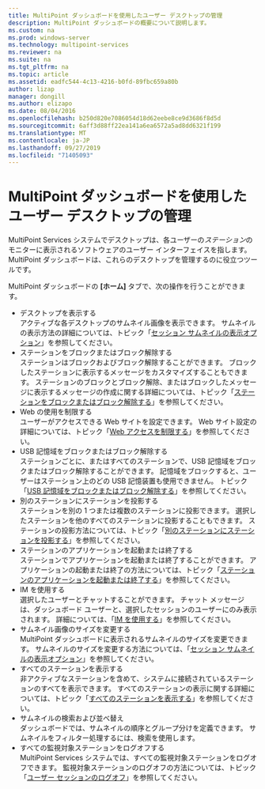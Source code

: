 ```yaml
---
title: MultiPoint ダッシュボードを使用したユーザー デスクトップの管理
description: MultiPoint ダッシュボードの概要について説明します。
ms.custom: na
ms.prod: windows-server
ms.technology: multipoint-services
ms.reviewer: na
ms.suite: na
ms.tgt_pltfrm: na
ms.topic: article
ms.assetid: eadfc544-4c13-4216-b0fd-89fbc659a80b
author: lizap
manager: dongill
ms.author: elizapo
ms.date: 08/04/2016
ms.openlocfilehash: b250d820e7086054d18d62eebe8ce9d3686f8d5d
ms.sourcegitcommit: 6aff3d88ff22ea141a6ea6572a5ad8dd6321f199
ms.translationtype: MT
ms.contentlocale: ja-JP
ms.lasthandoff: 09/27/2019
ms.locfileid: "71405093"
---
```

# <a name="manage-user-desktops-using-multipoint-dashboard"></a>MultiPoint ダッシュボードを使用したユーザー デスクトップの管理
MultiPoint Services システムでデスクトップは、各ユーザーの*ステーション*のモニターに表示されるソフトウェアのユーザー インターフェイスを指します。 MultiPoint ダッシュボードは、これらのデスクトップを管理するのに役立つツールです。   
  
MultiPoint ダッシュボードの **[ホーム]** タブで、次の操作を行うことができます。  
  
- デスクトップを表示する  
アクティブな各デスクトップのサムネイル画像を表示できます。 サムネイルの表示方法の詳細については、トピック「[セッション サムネイルの表示オプション](View-Options-for-Session-Thumbnails-in-MultiPoint-Dashboard.md)」を参照してください。  
- ステーションをブロックまたはブロック解除する  
ステーションはブロックおよびブロック解除することができます。 ブロックしたステーションに表示するメッセージをカスタマイズすることもできます。 ステーションのブロックとブロック解除、またはブロックしたメッセージに表示するメッセージの作成に関する詳細については、トピック「[ステーションをブロックまたはブロック解除する](Block-or-Unblock-a-Station.md)」を参照してください。  
- Web の使用を制限する  
ユーザーがアクセスできる Web サイトを設定できます。 Web サイト設定の詳細については、トピック「[Web アクセスを制限する](Limit-Web-Access.md)」を参照してください。  
- USB 記憶域をブロックまたはブロック解除する  
ステーションごとに、またはすべてのステーションで、USB 記憶域をブロックまたはブロック解除することができます。 記憶域をブロックすると、ユーザーはステーション上のどの USB 記憶装置も使用できません。 トピック「[USB 記憶域をブロックまたはブロック解除する](Block-or-Unblock-USB-Storage.md)」を参照してください。  
- 別のステーションにステーションを投影する  
ステーションを別の 1 つまたは複数のステーションに投影できます。 選択したステーションを他のすべてのステーションに投影することもできます。 ステーションの投影方法については、トピック「[別のステーションにステーションを投影する](Project-a-Station-to-Other-Stations.md)」を参照してください。  
- ステーションのアプリケーションを起動または終了する  
ステーションでアプリケーションを起動または終了することができます。 アプリケーションの起動または終了の方法については、トピック「[ステーションのアプリケーションを起動または終了する](Launch-or-Close-Applications-on-a-Station.md)」を参照してください。  
- IM を使用する  
選択したユーザーとチャットすることができます。 チャット メッセージは、ダッシュボード ユーザーと、選択したセッションのユーザーにのみ表示されます。 詳細については、「[IM を使用する](Use-IM.md)」を参照してください。  
- サムネイル画像のサイズを変更する  
MultiPoint ダッシュボードに表示されるサムネイルのサイズを変更できます。 サムネイルのサイズを変更する方法については、「[セッション サムネイルの表示オプション](View-Options-for-Session-Thumbnails-in-MultiPoint-Dashboard.md)」を参照してください。
- すべてのステーションを表示する  
非アクティブなステーションを含めて、システムに接続されているステーションのすべてを表示できます。 すべてのステーションの表示に関する詳細については、トピック「[すべてのステーションを表示する](Show-All-Stations.md)」を参照してください。  
- サムネイルの検索および並べ替え  
ダッシュボードでは、サムネイルの順序とグループ分けを定義できます。 サムネイルをフィルター処理するには、検索を使用します。  
- すべての監視対象ステーションをログオフする  
MultiPoint Services システムでは、すべての監視対象ステーションをログオフできます。 監視対象ステーションのログオフの方法については、トピック「[ユーザー セッションのログオフ](Log-Off-User-Sessions.md)」を参照してください。